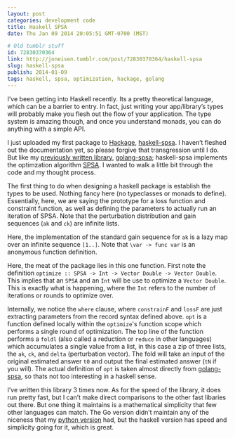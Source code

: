 ```yaml
---
layout: post
categories: development code
title: Haskell SPSA
date: Thu Jan 09 2014 20:05:51 GMT-0700 (MST)

# Old tumblr stuff
id: 72830370364
link: http://joneisen.tumblr.com/post/72830370364/haskell-spsa
slug: haskell-spsa
publish: 2014-01-09
tags: haskell, spsa, optimization, hackage, golang
---
```



I’ve been getting into Haskell recently. Its a pretty theoretical language, which can be a barrier to entry. In fact, just writing your app/library’s types will probably make you flesh out the flow of your application. The type system is amazing though, and once you understand monads, you can do anything with a simple API.

I just uploaded my first package to [Hackage](http://hackage.haskell.org), [haskell-spsa](http://hackage.haskell.org/package/spsa-0.1.0.0). I haven’t fleshed out the documentation yet, so please forgive that transgression until I do. But like my [previously written library](http://blog.joneisen.me/post/52672521368), [golang-spsa](https://github.com/yanatan16/golang-spsa); haskell-spsa implements the optimzation algorithm [SPSA](http://jhuapl.com/SPSA). I wanted to walk a little bit through the code and my thought process.

<code data-gist-id="8346184" data-gist-file="Types.hs"></code>

The first thing to do when designing a haskell package is establish the types to be used. Nothing fancy here (no typeclasses or monads to define). Essentially, here, we are saying the prototype for a loss function and constraint function, as well as defining the parameters to actually run an iteration of SPSA. Note that the perturbation distribution and gain sequences (`ak` and `ck`) are infinite lists.

<code data-gist-id="8346184" data-gist-file="StandardAk.hs"></code>

Here, the implementation of the standard gain sequence for `ak` is a lazy map over an infinite sequence `[1..]`. Note that `\var -> func var` is an anonymous function definition.

<code data-gist-id="8346184" data-gist-file="Optimize.hs"></code>

Here, the meat of the package lies in this one function. First note the definition `optimize :: SPSA -> Int -> Vector Double -> Vector Double`. This implies that an `SPSA` and an `Int` will be use to optimize a `Vector Double`. This is exactly what is happening, where the `Int` refers to the number of iterations or rounds to optimize over.

Internally, we notice the `where` clause, where `constrainF` and `lossF` are just extracting parameters from the record syntax defined above. `opt` is a function defined locally within the `optimize`'s function scope which performs a single round of optimization. The top line of the function performs a `foldl` (also called a reduction or `reduce` in other languages) which accumulates a single value from a list, in this case a zip of three lists, the `ak`, `ck`, and `delta` (perturbation vector). The fold will take an input of the original estimated answer `t0` and output the final estimated answer (`tN` if you will). The actual definition of `opt` is taken almost directly from [golang-spsa](https://github.com/yanatan16/golang-spsa), so thats not too interesting in a haskell sense.

I’ve written this library 3 times now. As for the speed of the library, it does run pretty fast, but I can’t make direct comparisons to the other fast libaries out there. But one thing it maintains is a mathematical simplicity that few other languages can match. The Go version didn’t maintain any of the niceness that my [python version](https://gist.github.com/yanatan16/5420795) had, but the haskell version has speed and simplicity going for it, which is great.

